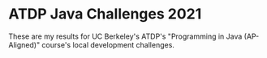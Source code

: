 # ATDP Java Challenges 2021
These are my results for UC Berkeley's ATDP's "Programming in Java (AP-Aligned)" course's local development challenges.